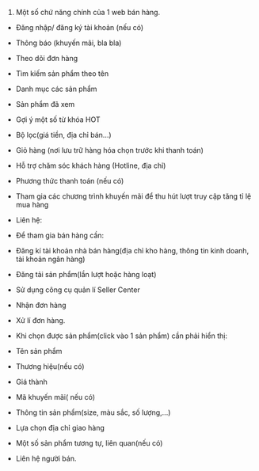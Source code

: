 1. Một số chứ năng chính của 1 web bán hàng.
- Đăng nhập/ đăng ký tài khoản (nếu có)
- Thông báo (khuyến mãi, bla bla)
- Theo dõi đơn hàng
- Tìm kiếm sản phẩm theo tên
- Danh mục các sản phẩm
- Sản phẩm đã xem
- Gợi ý một số từ khóa HOT
- Bộ lọc(giá tiền, địa chỉ bán...)
- Giỏ hàng (nơi lưu trữ hàng hóa chọn trước khi thanh toán)
- Hỗ trợ chăm sóc khách hàng (Hotline, địa chỉ)
- Phương thức thanh toán (nếu có)
- Tham gia các chương trình khuyến mãi để thu hút lượt truy cập tăng tỉ lệ mua hàng
- Liên hệ:

- Để tham gia bán hàng cần:
 - Đăng kí tài khoản nhà bán hàng(địa chỉ kho hàng, thông tin kinh doanh, tài khoản ngân hàng)
 - Đăng tải sản phẩm(lần lượt hoặc hàng loạt)
 - Sử dụng công cụ quản lí Seller Center
 - Nhận đơn hàng
 - Xử lí đơn hàng.

- Khi chọn được sản phẩm(click vào 1 sản phẩm) cần phải hiển thị:
 - Tên sản phẩm
 - Thương hiệu(nếu có)
 - Giá thành
 - Mã khuyến mãi( nếu có)
 - Thông tin sản phẩm(size, màu sắc, số lượng,...)
 - Lựa chọn địa chỉ giao hàng
 - Một số sản phẩm tương tự, liên quan(nếu có)
 - Liên hệ người bán.